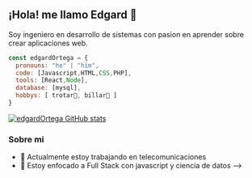 ## ¡Hola! me llamo Edgard 👋
Soy ingeniero en desarrollo de sistemas con pasion en aprender sobre crear aplicaciones web.

```js
const edgardOrtega = {
  pronouns: "he" | "him",
  code: [Javascript,HTML,CSS,PHP],
  tools: [React,Node],
  database: [mysql],
  hobbys: [ trotar🏃, billar🎱 ]
}

```
[![edgardOrtega GitHub stats](https://github-readme-stats.vercel.app/api?username=edgardOrtega)](https://github.com/anuraghazra&show_icons=true&theme=radical)
### Sobre mi
- 🔭 Actualmente estoy trabajando en telecomunicaciones
- 🌱 Estoy enfocado a Full Stack con javascript y ciencia de datos
-->
